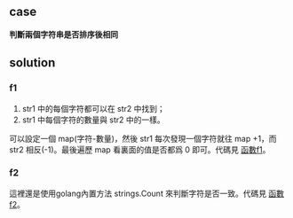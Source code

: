 ## case

**判斷兩個字符串是否排序後相同**

## solution

### f1

1. str1 中的每個字符都可以在 str2 中找到；
2. str1 中每個字符的數量與 str2 中的一樣。

可以設定一個 map(字符-數量)，然後 str1 每次發現一個字符就往 map +1，而 str2 相反(-1)。最後遍歷 map 看裏面的值是否都爲 0 即可。代碼見 [函數f1](main.go)。

### f2

這裡還是使用golang內置方法 strings.Count 來判斷字符是否一致。代碼見 [函數f2](main.go)。